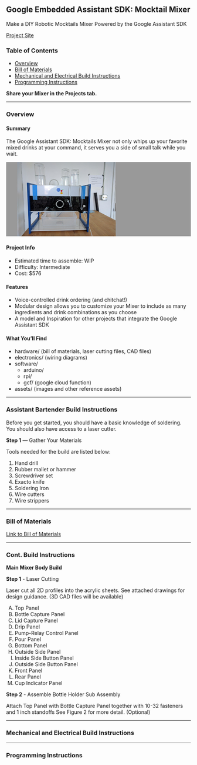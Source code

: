 ## Google Embedded Assistant SDK: Mocktail Mixer

Make a DIY Robotic Mocktails Mixer Powered by the Google Assistant SDK

[Project Site](http://deeplocal.com/mocktailsmixer/)

### Table of Contents
* [Overview](#overview)
* [Bill of Materials](#bill-of-materials)
* [Mechanical and Electrical Build Instructions](#mechanical-and-electrical-build-instructions)
* [Programming Instructions](#programming-instructions)

**Share your Mixer in the Projects tab.**

---

### Overview

#### Summary

The Google Assistant SDK: Mocktails Mixer not only whips up your favorite mixed drinks at your command, it serves you a side of small talk while you wait.

![Mocktail Mixer Photo](assets/mocktail-mixer-header.jpg "Mocktail Mixer Photo")

#### Project Info

* Estimated time to assemble: WIP
* Difficulty: Intermediate
* Cost: $576

#### Features

* Voice-controlled drink ordering (and chitchat!)
* Modular design allows you to customize your Mixer to include as many ingredients and drink combinations as you choose
* A model and Inspiration for other projects that integrate the Google Assistant SDK

#### What You’ll Find
* hardware/ (bill of materials, laser cutting files, CAD files)
* electronics/ (wiring diagrams)
* software/
  * arduino/
  * rpi/
  * gcf/ (google cloud function)
* assets/ (images and other reference assets)

---

### Assistant Bartender Build Instructions

Before you get started, you should have a basic knowledge of soldering. You should also have access to a laser cutter. 

**Step 1** — Gather Your Materials

Tools needed for the build are listed below:
1. Hand drill
2. Rubber mallet or hammer
3. Screwdriver set
4. Exacto knife
5. Soldering Iron
6. Wire cutters
7. Wire strippers

---

### Bill of Materials

[Link to Bill of Materials](assets/bom.pdf)

---

### Cont. Build Instructions

**Main Mixer Body Build**

**Step 1** - Laser Cutting

Laser cut all 2D profiles into the acrylic sheets. See attached drawings for design guidance. (3D CAD files will be available)
<ol type="A">
  <li>Top Panel</li>
  <li>Bottle Capture Panel</li>
  <li>Lid Capture Panel</li>
  <li>Drip Panel</li>
  <li>Pump-Relay Control Panel</li>
  <li>Pour Panel</li>
  <li>Bottom Panel</li>
  <li>Outside  Side Panel</li>
  <li>Inside Side Button Panel</li>
  <li>Outside Side Button Panel</li>
  <li>Front Panel</li>
  <li>Rear Panel</li>
  <li>Cup Indicator Panel</li>
</ol>

**Step 2** - Assemble Bottle Holder Sub Assembly

Attach Top Panel with Bottle Capture Panel together with 10-32 fasteners and 1 inch standoffs See Figure 2 for more detail. (Optional)

---

### Mechanical and Electrical Build Instructions

---

### Programming Instructions
